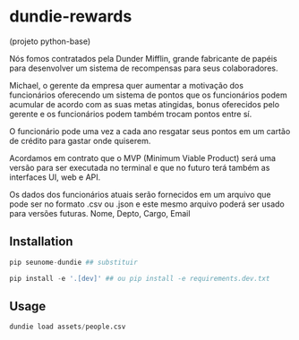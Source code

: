 # dundie-rewards
(projeto python-base)

Nós fomos contratados pela Dunder Mifflin, grande fabricante de papéis para desenvolver um sistema de recompensas para seus colaboradores.

Michael, o gerente da empresa quer aumentar a motivação dos funcionários oferecendo um sistema de pontos que os funcionários podem acumular de acordo com as suas metas atingidas, bonus oferecidos pelo gerente e os funcionários podem também trocam pontos entre sí.

O funcionário pode uma vez a cada ano resgatar seus pontos em um cartão de crédito para gastar onde quiserem.

Acordamos em contrato que o MVP (Minimum Viable Product) será uma versão para ser executada no terminal e que no futuro terá também as interfaces UI, web e API.

Os dados dos funcionários atuais serão fornecidos em um arquivo que pode ser no formato .csv ou .json e este mesmo arquivo poderá ser usado para versões futuras. Nome, Depto, Cargo, Email

## Installation

```py
pip seunome-dundie ## substituir
```

```py
pip install -e '.[dev]' ## ou pip install -e requirements.dev.txt
```

## Usage

```py
dundie load assets/people.csv
```
